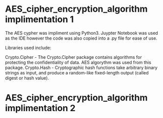 # AES_cipher_encryption_algorithm implimentation 1

The AES cypher was impliment using Python3.
Juypter Notebook was used as the IDE however the code was also copied into a .py file for ease of use.

Libraries used include:

Crypto.Cipher - The Crypto.Cipher package contains algorithms for protecting the confidentiality of data. AES algorythm was used from this package.
Crypto.Hash - Cryptographic hash functions take arbitrary binary strings as input, and produce a random-like fixed-length output (called digest or hash value).

# AES_cipher_encryption_algorithm implimentation 2
